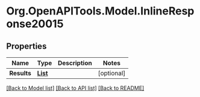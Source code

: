 # Org.OpenAPITools.Model.InlineResponse20015

## Properties

Name | Type | Description | Notes
------------ | ------------- | ------------- | -------------
**Results** | [**List<InlineResponse20015Results>**](InlineResponse20015Results.md) |  | [optional] 

[[Back to Model list]](../README.md#documentation-for-models) [[Back to API list]](../README.md#documentation-for-api-endpoints) [[Back to README]](../README.md)

